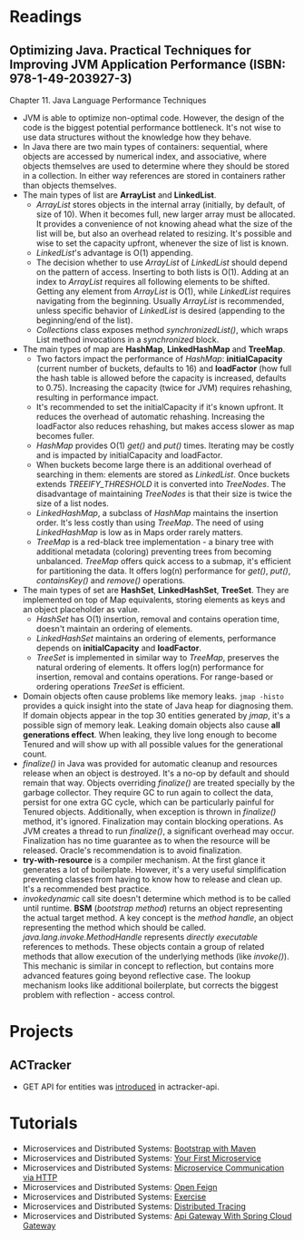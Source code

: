 # Readings

## Optimizing Java. Practical Techniques for Improving JVM Application Performance (ISBN: 978-1-49-203927-3)

Chapter 11. Java Language Performance Techniques

- JVM is able to optimize non-optimal code. However, the design of the code is the biggest potential performance
  bottleneck. It's not wise to use data structures without the knowledge how they behave.
- In Java there are two main types of containers: sequential, where objects are accessed by numerical index, and
  associative, where objects themselves are used to determine where they should be stored in a collection. In either way
  references are stored in containers rather than objects themselves.
- The main types of list are __ArrayList__ and __LinkedList__.
    - _ArrayList_ stores objects in the internal array (initially, by default, of size of 10). When it becomes full, new
      larger array must be allocated. It provides a convenience of not knowing ahead what the size of the list will be,
      but also an overhead related to resizing. It's possible and wise to set the capacity upfront, whenever the size of
      list is known.
    - _LinkedList_'s advantage is O(1) appending.
    - The decision whether to use _ArrayList_ of _LinkedList_ should depend on the pattern of access. Inserting to both
      lists is O(1). Adding at an index to _ArrayList_ requires all following elements to be shifted. Getting any
      element from _ArrayList_ is O(1), while _LinkedList_ requires navigating from the beginning. Usually _ArrayList_
      is recommended, unless specific behavior of _LinkedList_ is desired (appending to the beginning/end of the list).
    - _Collections_ class exposes method _synchronizedList()_, which wraps List method invocations in a _synchronized_
      block.
- The main types of map are __HashMap__, __LinkedHashMap__ and __TreeMap__.
    - Two factors impact the performance of _HashMap_: __initialCapacity__ (current number of buckets, defaults to 16)
      and __loadFactor__ (how full the hash table is allowed before the capacity is increased, defaults to 0.75).
      Increasing
      the capacity (twice for JVM) requires rehashing, resulting in performance impact.
    - It's recommended to set the initialCapacity if it's known upfront. It reduces the overhead of automatic rehashing.
      Increasing the loadFactor also reduces rehashing, but makes access slower as map becomes fuller.
    - _HashMap_ provides O(1) _get()_ and _put()_ times. Iterating may be costly and is impacted by initialCapacity and
      loadFactor.
    - When buckets become large there is an additional overhead of searching in them: elements are stored as
      _LinkedList_. Once buckets extends _TREEIFY_THRESHOLD_ it is converted into _TreeNodes_. The disadvantage of
      maintaining _TreeNodes_ is that their size is twice the size of a list nodes.
    - _LinkedHashMap_, a subclass of _HashMap_ maintains the insertion order. It's less costly than using _TreeMap_. The
      need of using _LinkedHashMap_ is low as in Maps order rarely matters.
    - _TreeMap_ is a red-black tree implementation - a binary tree with additional metadata (coloring) preventing trees
      from becoming unbalanced. _TreeMap_ offers quick access to a submap, it's efficient for partitioning the data. It
      offers log(n) performance for _get()_, _put()_, _containsKey()_ and _remove()_ operations.
- The main types of set are __HashSet__, __LinkedHashSet__, __TreeSet__. They are implemented on top of Map equivalents,
  storing elements as keys and an object placeholder as value.
    - _HashSet_ has O(1) insertion, removal and contains operation time, doesn't maintain an ordering of elements.
    - _LinkedHashSet_ maintains an ordering of elements, performance depends on __initialCapacity__ and __loadFactor__.
    - _TreeSet_ is implemented in similar way to _TreeMap_, preserves the natural ordering of elements. It offers log(n)
      performance for insertion, removal and contains operations. For range-based or ordering operations _TreeSet_ is
      efficient.
- Domain objects often cause problems like memory leaks. `jmap -histo` provides a quick insight into the state of Java
  heap for diagnosing them. If domain objects appear in the top 30 entities generated by _jmap_, it's a possible sign of
  memory leak. Leaking domain objects also cause __all generations effect__. When leaking, they live long enough to
  become Tenured and will show up with all possible values for the generational count.
- _finalize()_ in Java was provided for automatic cleanup and resources release when an object is destroyed. It's a
  no-op by default and should remain that way. Objects overriding _finalize()_ are treated specially by the garbage
  collector. They require GC to run again to collect the data, persist for one extra GC cycle, which can be particularly
  painful for Tenured objects. Additionally, when exception is thrown in _finalize()_ method, it's ignored. Finalization
  may contain blocking operations. As JVM creates a thread to run _finalize()_, a significant overhead may occur.
  Finalization has no time guarantee as to when the resource will be released. Oracle's recommendation is to avoid
  finalization.
- __try-with-resource__ is a compiler mechanism. At the first glance it generates a lot of boilerplate. However, it's a
  very useful simplification preventing classes from having to know how to release and clean up. It's a recommended best
  practice.
- _invokedynamic_ call site doesn't determine which method is to be called until runtime. __BSM__ (_bootstrap method_)
  returns an object representing the actual target method. A key concept is the _method handle_, an object representing
  the method which should be called. _java.lang.invoke.MethodHandle_ represents _directly executable_ references to
  methods. These objects contain a group of related methods that allow execution of the underlying methods (like
  _invoke()_). This mechanic is similar in concept to reflection, but contains more advanced features going beyond
  reflective case. The lookup mechanism looks like additional boilerplate, but corrects the biggest problem with
  reflection - access control.

# Projects

## ACTracker

- GET API for entities was [introduced](https://github.com/marcinciapa/actracker-api/pull/161) in actracker-api.

# Tutorials

- Microservices and Distributed Systems: [Bootstrap with Maven](https://github.com/marcinciapa/tutorials/pull/10)
- Microservices and Distributed Systems: [Your First Microservice](https://github.com/marcinciapa/tutorials/pull/11)
- Microservices and Distributed Systems:
  [Microservice Communication via HTTP](https://github.com/marcinciapa/tutorials/pull/12)
- Microservices and Distributed Systems: [Open Feign](https://github.com/marcinciapa/tutorials/pull/14)
- Microservices and Distributed Systems: [Exercise](https://github.com/marcinciapa/tutorials/pull/16)
- Microservices and Distributed Systems: [Distributed Tracing](https://github.com/marcinciapa/tutorials/pull/17)
- Microservices and Distributed Systems:
  [Api Gateway With Spring Cloud Gateway](https://github.com/marcinciapa/tutorials/pull/18)